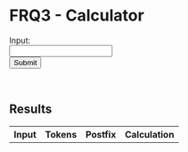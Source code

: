 # FRQ3 - Calculator


<form id="form">
  <label for="input">Input:</label><br>
  <input type="text" id="input" name="input"><br>
  <button type="submit" id="submit-button">Submit</button>
</form> 

<br/>

## Results
<!--- Table of results -->
<table id="table">
  <tr>
    <th>Input</th>
    <th>Tokens</th> 
    <th>Postfix</th>
    <th>Calculation</th>
  </tr>
</table>

<!--- Access API -->
<script>
  document.getElementById('form').addEventListener('submit', (event) => {
    event.preventDefault();
    let input = document.getElementById('input').value;

    // POST
    const url = 'https://blognorte.tk/api/calculator/create?exp='+input;
    fetch(url, {method: 'POST',});

    // GET
    fetch("https://blognorte.tk/api/calculator", {
      method: 'GET',
      mode: 'no-cors',
      headers: {
         'User-Agent': 'curl/7.68.0',
         'Accept': '*/*'
      }})
      .then(response => response.json())
      .then(data => {
        const table = document.getElementById('table');
        const row = table.insertRow(-1);
        const inputCell = row.insertCell(0);
        const tokensCell = row.insertCell(1);
        const postfixCell = row.insertCell(2);
        const resultCell = row.insertCell(3);
        // Print data to table
        inputCell.innerHTML = data.expression;
        tokensCell.innerHTML = data.tokens;
        rpnCell.innerHTML = data.reverse_polish;
        resultCell.innerHTML = data.result;
      });
  });
</script>
